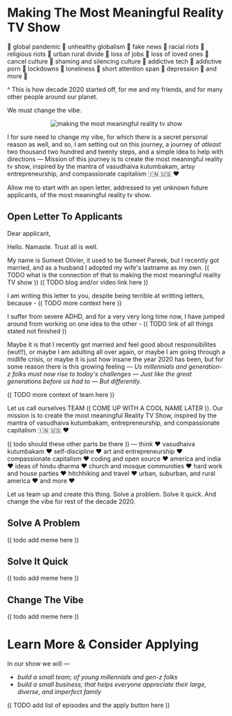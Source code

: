 # Making The Most Meaningful Reality TV Show

🦇 global pandemic 🦇 unhealthy globalism 🦇 fake news 🦇 racial riots 🦇 religious riots 🦇 urban rural divide 🦇 loss of jobs 🦇 loss of loved ones 🦇 cancel culture 🦇 shaming and silencing culture 🦇 addictive tech 🦇 addictive porn 🦇 lockdowns 🦇 loneliness 🦇 short attention span 🦇 depression 🦇 and more 🦇

^ This is how decade 2020 started off, for me and my friends, and for many other people around our planet.

We must change the vibe.

<p align="center">
  <img alt="making the most meaningful reality tv show" src="https://raw.githubusercontent.com/making-most-meaningful-reality-tv-show/making-the-most-meaningful-reality-tv-show/main/visual-assets/photos-001-to-300/003%20tv%20sets%20with%20streaming%20service%20logos%20and%20our%20mission%20text%20blue.jpg">
</p>

I for sure need to change my vibe, for which there is a secret personal reason as well, and so, I am setting out on this journey, a journey of _atleast_ two thousand two hundred and twenty steps, and a simple idea to help with directions — Mission of this journey is to create the most meaningful reality tv show, inspired by the mantra of vasudhaiva kutumbakam, artsy entrepreneurship, and compassionate capitalism 🇮🇳 🇺🇸 ❤️

Allow me to start with an open letter, addressed to yet unknown future applicants, of the most meaningful reality tv show.

## Open Letter To Applicants

Dear applicant,

Hello. Namaste. Trust all is well.

My name is Sumeet Olivier, it used to be Sumeet Pareek, but I recently got married, and as a husband I adopted my wife's lastname as my own. (( TODO what is the connection of that to making the most meaningful reality TV show )) (( TODO blog and/or video link here ))

I am writing this letter to you, despite being terrible at writting letters, because - (( TODO more context here ))

I suffer from severe ADHD, and for a very very long time now, I have jumped around from working on one idea to the other - (( TODO link of all things stated not finished ))

Maybe it is that I recently got married and feel good about responsibilites (wut!!), or maybe I am adulting all over again, or maybe I am going through a midlife crisis, or maybe it is just how insane the year 2020 has been, but for some reason there is this growing feeling — _Us millennials and generation-z folks must now rise to today's challenges — Just like the great generations before us had to — But differently._

(( TODO more context of team here ))

Let us call ourselves TEAM (( COME UP WITH A COOL NAME LATER )). Our mission is to create the most meaningful Reality TV Show, inspired by the mantra of vasudhaiva kutumbakam, entrepreneurship, and compassionate capitalism 🇮🇳 🇺🇸 ❤️

(( todo should these other parts be there )) — think :heart: vasudhaiva kutumbakam :heart: self-discipline :heart: art and entrepreneurship :heart: compassionate capitalism :heart: coding and open source :heart: america and india :heart: ideas of hindu dharma :heart: church and mosque communities :heart: hard work and house parties :heart: hitchhiking and travel :heart: urban, suburban, and rural america :heart: and more :heart:

Let us team up and create this thing. Solve a problem. Solve it quick. And change the vibe for rest of the decade 2020.

## Solve A Problem

(( todo add meme here ))

## Solve It Quick

(( todo add meme here ))

## Change The Vibe

(( todo add meme here ))

# Learn More & Consider Applying

In our show we will —

- _build a small team; of young millennials and gen-z folks_
- _build a small business; that helps everyone appreciate their large, diverse, and imperfect family_

(( TODO add list of episodes and the apply button here ))
